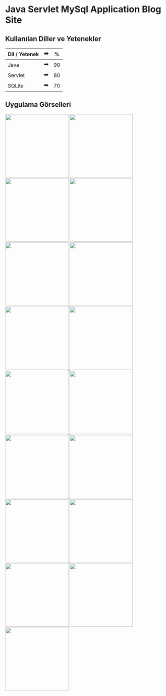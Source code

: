 # Java Servlet MySql Application Blog Site




## Kullanılan Diller ve Yetenekler

| Dil / Yetenek | :arrow_right: | % |
| ------------- |:-------------:|:-------------:|
| Java | :arrow_right: | 90 |
| Servlet | :arrow_right: | 80 |
| SQLite | :arrow_right: | 70 |

## Uygulama Görselleri

<p>
  
<a href="https://github.com/uumutaltin/Java-Servlet-MySql-Application-Blog-Site/blob/main/gorseller/Umut_Alt%C4%B1n_blog_sunum-page-2.jpg" target="_blank">
<img src="https://github.com/uumutaltin/Java-Servlet-MySql-Application-Blog-Site/blob/main/gorseller/Umut_Alt%C4%B1n_blog_sunum-page-2.jpg" width="200" style="max-width:100%;">
</a>

<a href="https://github.com/uumutaltin/Java-Servlet-MySql-Application-Blog-Site/blob/main/gorseller/Umut_Alt%C4%B1n_blog_sunum-page-3.jpg" target="_blank">
<img src="https://github.com/uumutaltin/Java-Servlet-MySql-Application-Blog-Site/blob/main/gorseller/Umut_Alt%C4%B1n_blog_sunum-page-3.jpg" width="200" style="max-width:100%;">
</a>  
  
<a href="https://github.com/uumutaltin/Java-Servlet-MySql-Application-Blog-Site/blob/main/gorseller/Umut_Alt%C4%B1n_blog_sunum-page-4.jpg" target="_blank">
<img src="https://github.com/uumutaltin/Java-Servlet-MySql-Application-Blog-Site/blob/main/gorseller/Umut_Alt%C4%B1n_blog_sunum-page-4.jpg" width="200" style="max-width:100%;">
</a>  

<a href="https://github.com/uumutaltin/Java-Servlet-MySql-Application-Blog-Site/blob/main/gorseller/Umut_Alt%C4%B1n_blog_sunum-page-5.jpg" target="_blank">
<img src="https://github.com/uumutaltin/Java-Servlet-MySql-Application-Blog-Site/blob/main/gorseller/Umut_Alt%C4%B1n_blog_sunum-page-5.jpg" width="200" style="max-width:100%;">
</a>  

<a href="https://github.com/uumutaltin/Java-Servlet-MySql-Application-Blog-Site/blob/main/gorseller/Umut_Alt%C4%B1n_blog_sunum-page-6.jpg" target="_blank">
<img src="https://github.com/uumutaltin/Java-Servlet-MySql-Application-Blog-Site/blob/main/gorseller/Umut_Alt%C4%B1n_blog_sunum-page-6.jpg" width="200" style="max-width:100%;">
</a>  

<a href="https://github.com/uumutaltin/Java-Servlet-MySql-Application-Blog-Site/blob/main/gorseller/Umut_Alt%C4%B1n_blog_sunum-page-7.jpg" target="_blank">
<img src="https://github.com/uumutaltin/Java-Servlet-MySql-Application-Blog-Site/blob/main/gorseller/Umut_Alt%C4%B1n_blog_sunum-page-7.jpg" width="200" style="max-width:100%;">
</a>  

<a href="https://github.com/uumutaltin/Java-Servlet-MySql-Application-Blog-Site/blob/main/gorseller/Umut_Alt%C4%B1n_blog_sunum-page-8.jpg" target="_blank">
<img src="https://github.com/uumutaltin/Java-Servlet-MySql-Application-Blog-Site/blob/main/gorseller/Umut_Alt%C4%B1n_blog_sunum-page-8.jpg" width="200" style="max-width:100%;">
</a>
  
<a href="https://github.com/uumutaltin/Java-Servlet-MySql-Application-Blog-Site/blob/main/gorseller/Umut_Alt%C4%B1n_blog_sunum-page-9.jpg" target="_blank">
<img src="https://github.com/uumutaltin/Java-Servlet-MySql-Application-Blog-Site/blob/main/gorseller/Umut_Alt%C4%B1n_blog_sunum-page-9.jpg" width="200" style="max-width:100%;">
</a>  
  
<a href="https://github.com/uumutaltin/Java-Servlet-MySql-Application-Blog-Site/blob/main/gorseller/Umut_Alt%C4%B1n_blog_sunum-page-10.jpg" target="_blank">
<img src="https://github.com/uumutaltin/Java-Servlet-MySql-Application-Blog-Site/blob/main/gorseller/Umut_Alt%C4%B1n_blog_sunum-page-10.jpg" width="200" style="max-width:100%;">
</a>  
  
<a href="https://github.com/uumutaltin/Java-Servlet-MySql-Application-Blog-Site/blob/main/gorseller/Umut_Alt%C4%B1n_blog_sunum-page-11.jpg" target="_blank">
<img src="https://github.com/uumutaltin/Java-Servlet-MySql-Application-Blog-Site/blob/main/gorseller/Umut_Alt%C4%B1n_blog_sunum-page-11.jpg" width="200" style="max-width:100%;">
</a>  

<a href="https://github.com/uumutaltin/Java-Servlet-MySql-Application-Blog-Site/blob/main/gorseller/Umut_Alt%C4%B1n_blog_sunum-page-12.jpg" target="_blank">
<img src="https://github.com/uumutaltin/Java-Servlet-MySql-Application-Blog-Site/blob/main/gorseller/Umut_Alt%C4%B1n_blog_sunum-page-12.jpg" width="200" style="max-width:100%;">
</a>  
  
<a href="https://github.com/uumutaltin/Java-Servlet-MySql-Application-Blog-Site/blob/main/gorseller/Umut_Alt%C4%B1n_blog_sunum-page-13.jpg" target="_blank">
<img src="https://github.com/uumutaltin/Java-Servlet-MySql-Application-Blog-Site/blob/main/gorseller/Umut_Alt%C4%B1n_blog_sunum-page-13.jpg" width="200" style="max-width:100%;">
</a>  
  
<a href="https://github.com/uumutaltin/Java-Servlet-MySql-Application-Blog-Site/blob/main/gorseller/Umut_Alt%C4%B1n_blog_sunum-page-14.jpg" target="_blank">
<img src="https://github.com/uumutaltin/Java-Servlet-MySql-Application-Blog-Site/blob/main/gorseller/Umut_Alt%C4%B1n_blog_sunum-page-14.jpg" width="200" style="max-width:100%;">
</a>
  
<a href="https://github.com/uumutaltin/Java-Servlet-MySql-Application-Blog-Site/blob/main/gorseller/Umut_Alt%C4%B1n_blog_sunum-page-15.jpg" target="_blank">
<img src="https://github.com/uumutaltin/Java-Servlet-MySql-Application-Blog-Site/blob/main/gorseller/Umut_Alt%C4%B1n_blog_sunum-page-15.jpg" width="200" style="max-width:100%;">
</a>  
  
<a href="https://github.com/uumutaltin/Java-Servlet-MySql-Application-Blog-Site/blob/main/gorseller/Umut_Alt%C4%B1n_blog_sunum-page-16.jpg" target="_blank">
<img src="https://github.com/uumutaltin/Java-Servlet-MySql-Application-Blog-Site/blob/main/gorseller/Umut_Alt%C4%B1n_blog_sunum-page-16.jpg" width="200" style="max-width:100%;">
</a>  

<a href="https://github.com/uumutaltin/Java-Servlet-MySql-Application-Blog-Site/blob/main/gorseller/Umut_Alt%C4%B1n_blog_sunum-page-17.jpg" target="_blank">
<img src="https://github.com/uumutaltin/Java-Servlet-MySql-Application-Blog-Site/blob/main/gorseller/Umut_Alt%C4%B1n_blog_sunum-page-17.jpg" width="200" style="max-width:100%;">
</a>  
  
<a href="https://github.com/uumutaltin/Java-Servlet-MySql-Application-Blog-Site/blob/main/gorseller/Umut_Alt%C4%B1n_blog_sunum-page-18.jpg" target="_blank">
<img src="https://github.com/uumutaltin/Java-Servlet-MySql-Application-Blog-Site/blob/main/gorseller/Umut_Alt%C4%B1n_blog_sunum-page-18.jpg" width="200" style="max-width:100%;">
</a>  
  
</p>
